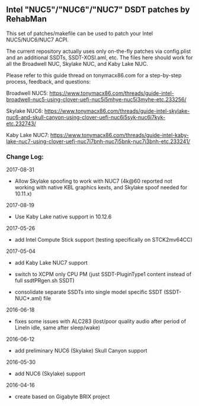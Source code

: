 ## Intel "NUC5"/"NUC6"/"NUC7" DSDT patches by RehabMan

This set of patches/makefile can be used to patch your Intel NUC5/NUC6/NUC7 ACPI.

The current repository actually uses only on-the-fly patches via config.plist and an additional SSDTs, SSDT-XOSI.aml, etc.  The files here should work for all the Broadwell NUC, Skylake NUC, and Kaby Lake NUC.

Please refer to this guide thread on tonymacx86.com for a step-by-step process, feedback, and questions:

Broadwell NUC5: https://www.tonymacx86.com/threads/guide-intel-broadwell-nuc5-using-clover-uefi-nuc5i5mhye-nuc5i3myhe-etc.233256/

Skylake NUC6: https://www.tonymacx86.com/threads/guide-intel-skylake-nuc6-and-skull-canyon-using-clover-uefi-nuc6i5syk-nuc6i7kyk-etc.232743/

Kaby Lake NUC7: https://www.tonymacx86.com/threads/guide-intel-kaby-lake-nuc7-using-clover-uefi-nuc7i7bnh-nuc7i5bnk-nuc7i3bnh-etc.233241/


### Change Log:

2017-08-31

- Allow Skylake spoofing to work with NUC7 (4k@60 reported not working with native KBL graphics kexts, and Skylake spoof needed for 10.11.x)


2017-08-19

- Use Kaby Lake native support in 10.12.6


2017-05-26

- add Intel Compute Stick support (testing specifically on STCK2mv64CC)


2017-05-04

- add Kaby Lake NUC7 support

- switch to XCPM only CPU PM (just SSDT-PluginType1 content instead of full ssdtPRgen.sh SSDT)

- consolidate separate SSDTs into single model specific SSDT (SSDT-NUC*.aml) file


2016-06-18

- fixes some issues with ALC283 (lost/poor quality audio after period of LineIn idle, same after sleep/wake)


2016-06-12

- add preliminary NUC6 (Skylake) Skull Canyon support


2016-05-30

- add NUC6 (Skylake) support


2016-04-16

- create based on Gigabyte BRIX project

